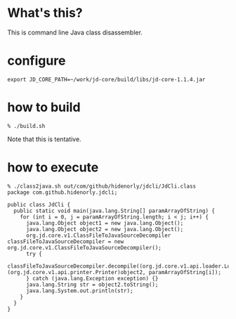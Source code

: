 # What's this?

This is command line Java class disassembler.

# configure

```
export JD_CORE_PATH=~/work/jd-core/build/libs/jd-core-1.1.4.jar
```

# how to build

```
% ./build.sh
```

Note that this is tentative.


# how to execute

```
% ./class2java.sh out/com/github/hidenorly/jdcli/JdCli.class
package com.github.hidenorly.jdcli;

public class JdCli {
  public static void main(java.lang.String[] paramArrayOfString) {
    for (int i = 0, j = paramArrayOfString.length; i < j; i++) {
      java.lang.Object object1 = new java.lang.Object();
      java.lang.Object object2 = new java.lang.Object();
      org.jd.core.v1.ClassFileToJavaSourceDecompiler classFileToJavaSourceDecompiler = new org.jd.core.v1.ClassFileToJavaSourceDecompiler();
      try {
        classFileToJavaSourceDecompiler.decompile((org.jd.core.v1.api.loader.Loader)object1, (org.jd.core.v1.api.printer.Printer)object2, paramArrayOfString[i]);
      } catch (java.lang.Exception exception) {}
      java.lang.String str = object2.toString();
      java.lang.System.out.println(str);
    } 
  }
}
```
